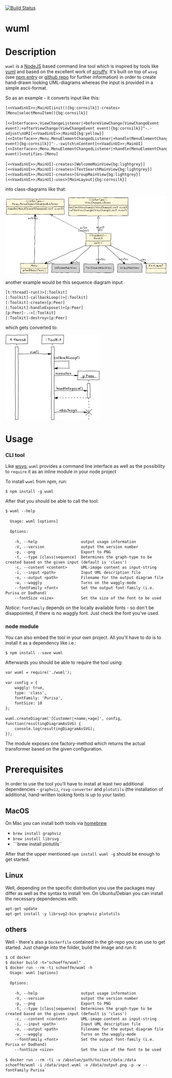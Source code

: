 [![Build Status](https://travis-ci.org/schoeffm/waggly-uml.svg?branch=master)](https://travis-ci.org/schoeffm/waggly-uml)

wuml
=============

# Description

`wuml` is a [NodeJS][nodejs] based command line tool which is inspired by tools like [yuml][yuml] and based on the excellent work of [scruffy][scruffy]. It's built on top of `wsvg` (see [npm entry][wsvg_npm] or [github repo][wsvg_github] for further information) in order to create hand-drawn looking UML-diagrams whereas the input is provided in a simple ascii-format.

So as an example - it converts input like this:

```
[<<VaadinUI>>;MainUI|init(){bg:cornsilk}]-creates>[Menu|selectMenuItem(){bg:cornsilk}]                                     
                                                                                                                           
[<<Interface>>;ViewChangeListener|+beforeViewChange(ViewChangeEvent event);+afterViewChange(ViewChangeEvent event){bg:cornsilk}]^-.-adjust\nURI[<<VaadinUI>>;MainUI{bg:yellow}]
[<<Interface>>;Menu.MenuElementChangedListener|+handle(MenuElementChangedEvent event){bg:cornsilk}]^-.-switch\nContent[<<VaadinUI>>;MainUI]
[<<Interface>>;Menu.MenuElementChangedListener|+handle(MenuElementChangedEvent event)]<notifies-[Menu]                     
                                                                                                                           
[<<VaadinUI>>;MainUI]-creates>[WelcomeMainView{bg:lightgrey}]                                                              
[<<VaadinUI>>;MainUI]-creates>[TextSearchMainView{bg:lightgrey}]                                                           
[<<VaadinUI>>;MainUI]-creates>[GroupMainView{bg:lightgrey}]                                                                
[<<VaadinUI>>;MainUI]-uses>[MainLayout|{bg:cornsilk}]
```
into class-diagrams like that:

![Example](https://github.com/schoeffm/waggly-uml/blob/master/doc/example.png)


another example would be this sequence diagram input

```
[t:thread]-run()>[:Toolkit]
[:Toolkit]-callbackLoop()>[:Toolkit]
[:Toolkit]-create>[p:Peer]
[:Toolkit]-handleExpose()>[p:Peer]
[p:Peer]-.->[:Toolkit]
[:Toolkit]-destroy>[p:Peer]
```

which gets converted to:

![Example2](https://github.com/schoeffm/waggly-uml/blob/master/doc/example.2.png)


# Usage

### CLI tool

Like [wsvg][wsvg_github], `wuml` provides a command line interface as well as the possibility to `require` it as an inline module in your node project

To install `wuml` from npm, run:

```
$ npm install -g wuml
```

After that you should be able to call the tool:

```
$ wuml --help

  Usage: wuml [options]

  Options:

    -h, --help                   output usage information
    -V, --version                output the version number
    -p, --png                    Export to PNG
    -t, --type [class|sequence]  Determines the graph-type to be created based on the given input (default is 'class')
    -c, --content <content>      UML-image content as input-string
    -i, --input <path>           Input UML description file
    -o, --output <path>          Filename for the output diagram file
    -w, --waggly                 Turns on the waggly-mode
    --fontFamily <font>          Set the output font-family (i.e. Purisa or Dadhand)
    --fontSize <size>            Set the size of the font to be used
```

_Notice_: `fontFamily` depends on the locally available fonts - so don't be disappointed, if there is no waggly font. Just check the font you've used.


### node module

You can also embed the tool in your own project. All you'll have to do is to install it as a dependency like i.e.:
```
$ npm install --save wuml
```

Afterwards you should be able to require the tool using:

```
var wuml = require('./wuml');

var config = {
	waggly: true,
	type: 'class',
	fontFamily: 'Purisa',
	fontSize: 10
};

wuml.createDiagram('[Customer|+name;+age]', config, function(resultingDiagramAsSVG) {
	console.log(resultingDiagramAsSVG);
});
```

The module exposes one factory-method which returns the actual transformer based on the given configuration. 

# Prerequisites

In order to use the tool you'll have to install at least two additional dependencies - `graphviz`, `rsvg-converter` and `plotutils` (the installation of additional, hand-written looking fonts is up to your taste).

## MacOS

On Mac you can install both tools via [homebrew][brew]

- ```brew install graphviz```
- ```brew install librsvg```
- ```brew install plotutils``

After that the upper mentioned `npm install wuml -g` should be enough to get started.


## Linux

Well, depending on the specific distribution you use the packages may differ as well as the syntax to install 'em. On Ubuntu/Debian you can install the necessary dependencies with:

```
apt-get update
apt-get install -y librsvg2-bin graphviz plotutils
```

## others

Well - there's also a `Dockerfile` contained in the git-repo you can use to get started. Just change into the folder, build the image and run it:

```
$ cd docker
$ docker build -t="schoeffm/wuml" .
$ docker run --rm -ti schoeffm/wuml -h
  Usage: wuml [options]

  Options:

    -h, --help                   output usage information
    -V, --version                output the version number
    -p, --png                    Export to PNG
    -t, --type [class|sequence]  Determines the graph-type to be created based on the given input (default is 'class')
    -c, --content <content>      UML-image content as input-string
    -i, --input <path>           Input UML description file
    -o, --output <path>          Filename for the output diagram file
    -w, --waggly                 Turns on the waggly-mode
    --fontFamily <font>          Set the output font-family (i.e. Purisa or Dadhand)
    --fontSize <size>            Set the size of the font to be used
    
$ docker run --rm -ti -v /absolue/path/to/test/data:/data schoeffm/wuml -i /data/input.wuml -o /data/output.png -p -w --fontFamily Purisa`
```



[nodejs]:https://nodejs.org
[wsvg_npm]:https://www.npmjs.com/package/wsvg
[wsvg_github]:https://github.com/schoeffm/waggly-svg
[scruffy]:https://github.com/aivarsk/scruffy
[yuml]:http://yuml.me
[graphviz]:http://www.graphviz.org
[brew]:http://brew.sh
